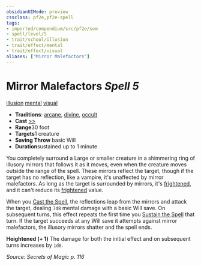 ```yaml
---
obsidianUIMode: preview
cssclass: pf2e,pf2e-spell
tags:
- imported/compendium/src/pf2e/som
- spell/level/5
- trait/school/illusion
- trait/effect/mental
- trait/effect/visual
aliases: ["Mirror Malefactors"]
---
```

# Mirror Malefactors *Spell 5*   
[illusion](illusion.md)  [mental](mental.md)  [visual](visual.md)  

- **Traditions**: [arcane](arcane.md), [divine](divine.md), [occult](occult.md)
- **Cast** [>>](chapter-9-playing-the-game.md#Actions "Two-Action") 
- **Range**30 foot
- **Targets**1 creature
- **Saving Throw**  basic Will
- **Duration**sustained up to 1 minute

You completely surround a Large or smaller creature in a shimmering ring of illusory mirrors that follows it as it moves, even when the creature moves outside the range of the spell. These mirrors reflect the target, though if the target has no reflection, like a vampire, it's unaffected by mirror malefactors. As long as the target is surrounded by mirrors, it's [frightened](conditions.md#Frightened), and it can't reduce its [frightened](conditions.md#Frightened) value.

When you [Cast the Spell](cast-a-spell.md), the reflections leap from the mirrors and attack the target, dealing `7d8` mental damage with a basic Will save. On subsequent turns, this effect repeats the first time you [Sustain the Spell](sustain-a-spell.md) that turn. If the target succeeds at any Will save it attempts against mirror malefactors, the illusory mirrors shatter and the spell ends.

**Heightened (+ 1)** The damage for both the initial effect and on subsequent turns increases by `1d8`.

*Source: Secrets of Magic p. 116*